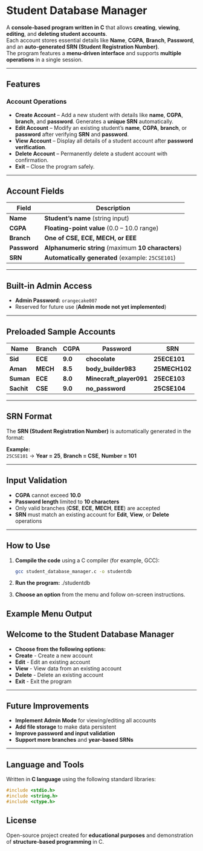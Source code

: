 # **Student Database Manager**

A **console-based program written in C** that allows **creating**, **viewing**, **editing**, and **deleting student accounts**.  
Each account stores essential details like **Name**, **CGPA**, **Branch**, **Password**, and an **auto-generated SRN (Student Registration Number)**.  
The program features a **menu-driven interface** and supports **multiple operations** in a single session.

---

## **Features**

### **Account Operations**
- **Create Account** – Add a new student with details like **name**, **CGPA**, **branch**, and **password**. Generates a **unique SRN** automatically.  
- **Edit Account** – Modify an existing student’s **name**, **CGPA**, **branch**, or **password** after verifying **SRN** and **password**.  
- **View Account** – Display all details of a student account after **password verification**.  
- **Delete Account** – Permanently delete a student account with confirmation.  
- **Exit** – Close the program safely.

---

## **Account Fields**

| **Field** | **Description** |
|-----------|-----------------|
| **Name**  | **Student’s name** (string input) |
| **CGPA**  | **Floating-point value** (0.0 – 10.0 range) |
| **Branch**| **One of CSE, ECE, MECH, or EEE** |
| **Password** | **Alphanumeric string** (maximum **10 characters**) |
| **SRN**   | **Automatically generated** (example: `25CSE101`) |

---

## **Built-in Admin Access**

- **Admin Password:** `orangecake007`  
- Reserved for future use (**Admin mode not yet implemented**)

---

## **Preloaded Sample Accounts**

| **Name**  | **Branch** | **CGPA** | **Password**            | **SRN**     |
|-----------|------------|----------|-------------------------|-------------|
| **Sid**   | **ECE**    | **9.0**  | **chocolate**           | **25ECE101**|
| **Aman**  | **MECH**   | **8.5**  | **body_builder983**     | **25MECH102**|
| **Suman** | **ECE**    | **8.0**  | **Minecraft_player091** | **25ECE103**|
| **Sachit**| **CSE**    | **9.0**  | **no_password**         | **25CSE104**|

---

## **SRN Format**

The **SRN (Student Registration Number)** is automatically generated in the format:

<Year><Branch><Number>


**Example:**  
`25CSE101` → **Year = 25**, **Branch = CSE**, **Number = 101**

---

## **Input Validation**

- **CGPA** cannot exceed **10.0**  
- **Password length** limited to **10 characters**  
- Only valid branches (**CSE**, **ECE**, **MECH**, **EEE**) are accepted  
- **SRN** must match an existing account for **Edit**, **View**, or **Delete** operations  

---

## **How to Use**

1. **Compile the code** using a C compiler (for example, GCC):  
   ```bash
   gcc student_database_manager.c -o studentdb
2. **Run the program:**
   ./studentdb

3. **Choose an option** from the menu and follow on-screen instructions.

**Example Menu Output**
  ---------------------------------------
Welcome to the Student Database Manager
---------------------------------------
- **Choose from the following options:**
- **Create**  - Create a new account
- **Edit**    - Edit an existing account
- **View**    - View data from an existing account
- **Delete**  - Delete an existing account
- **Exit**    - Exit the program

---

## **Future Improvements**

- **Implement Admin Mode** for viewing/editing all accounts  
- **Add file storage** to make data persistent  
- **Improve password and input validation**  
- **Support more branches** and **year-based SRNs**

---

## **Language and Tools**

Written in **C language** using the following standard libraries:

```c
#include <stdio.h>
#include <string.h>
#include <ctype.h>
```
## **License**

Open-source project created for **educational purposes** and demonstration of **structure-based programming** in C.


